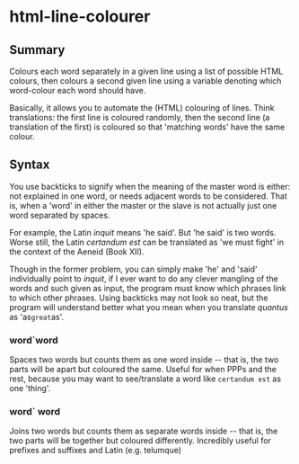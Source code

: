 html-line-colourer
======================

## Summary
Colours each word separately in a given line using a list of possible HTML colours, then colours a second given line using a variable denoting which word-colour each word should have.

Basically, it allows you to automate the (HTML) colouring of lines. Think translations: the first line is coloured randomly, then the second line (a translation of the first) is coloured so that 'matching words' have the same colour.

## Syntax

You use backticks to signify when the meaning of the master word is either:
	not explained in one word, or
	needs adjacent words to be considered.
That is, when a 'word' in either the master or the slave is not actually just one word separated by spaces.

For example, the Latin *inquit* means 'he said'. But 'he said' is two words.
Worse still, the Latin *certandum est* can be translated as 'we must fight' in the context of the Aeneid (Book XII).


Though in the former problem, you can simply make 'he' and 'said' individually point to *inquit*, if I ever want to do any clever mangling of the words and such given as input, the program must know which phrases link to which other phrases. Using backticks may not look so neat, but the program will understand better what you mean when you translate *quantus* as 'as`great`as'.


### word`word
Spaces two words but counts them as one word inside -- that is, the two parts will be apart but coloured the same. Useful for when PPPs and the rest, because you may want to see/translate a word like `certandum est` as one 'thing'.

### word` word
Joins two words but counts them as separate words inside -- that is, the two parts will be together but coloured differently. Incredibly useful for prefixes and suffixes and Latin (e.g. telumque)
